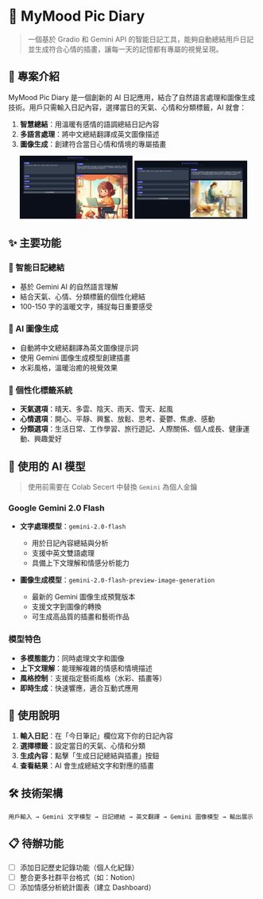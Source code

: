 # 📔 MyMood Pic Diary

> 一個基於 Gradio 和 Gemini API 的智能日記工具，能夠自動總結用戶日記並生成符合心情的插畫，讓每一天的記憶都有專屬的視覺呈現。

## 🌟 專案介紹

MyMood Pic Diary 是一個創新的 AI 日記應用，結合了自然語言處理和圖像生成技術。用戶只需輸入日記內容，選擇當日的天氣、心情和分類標籤，AI 就會：

1. **智慧總結**：用溫暖有感情的語調總結日記內容
2. **多語言處理**：將中文總結翻譯成英文圖像描述
3. **圖像生成**：創建符合當日心情和情境的專屬插畫


<div align="center">
  <img src="img/MyMood%20Pic%20Diary%20(1).png" width="45%">
  <img src="img/MyMood%20Pic%20Diary%20(2).png" width="45%">
</div>

## ✨ 主要功能

### 📝 智能日記總結
- 基於 Gemini AI 的自然語言理解
- 結合天氣、心情、分類標籤的個性化總結
- 100-150 字的溫暖文字，捕捉每日重要感受

### 🎨 AI 圖像生成
- 自動將中文總結翻譯為英文圖像提示詞
- 使用 Gemini 圖像生成模型創建插畫
- 水彩風格，溫暖治癒的視覺效果


### 🎯 個性化標籤系統
- **天氣選項**：晴天、多雲、陰天、雨天、雪天、起風
- **心情選項**：開心、平靜、興奮、放鬆、思考、憂鬱、焦慮、感動
- **分類選項**：生活日常、工作學習、旅行遊記、人際關係、個人成長、健康運動、興趣愛好

## 🤖 使用的 AI 模型
> 使用前需要在 Colab Secert 中替換 `Gemini` 為個人金鑰
### Google Gemini 2.0 Flash
- **文字處理模型**：`gemini-2.0-flash`
  - 用於日記內容總結與分析
  - 支援中英文雙語處理
  - 具備上下文理解和情感分析能力

- **圖像生成模型**：`gemini-2.0-flash-preview-image-generation`
  - 最新的 Gemini 圖像生成預覽版本
  - 支援文字到圖像的轉換
  - 可生成高品質的插畫和藝術作品

### 模型特色
- **多模態能力**：同時處理文字和圖像
- **上下文理解**：能理解複雜的情感和情境描述
- **風格控制**：支援指定藝術風格（水彩、插畫等）
- **即時生成**：快速響應，適合互動式應用

## 📖 使用說明

1. **輸入日記**：在「今日筆記」欄位寫下你的日記內容
2. **選擇標籤**：設定當日的天氣、心情和分類
3. **生成內容**：點擊「生成日記總結與插畫」按鈕
4. **查看結果**：AI 會生成總結文字和對應的插畫

## 🛠️ 技術架構

```
用戶輸入 → Gemini 文字模型 → 日記總結 → 英文翻譯 → Gemini 圖像模型 → 輸出展示
```

## 📋 待辦功能

- [ ] 添加日記歷史記錄功能（個人化紀錄）
- [ ] 整合更多社群平台格式（如：Notion）
- [ ] 添加情感分析統計圖表（建立 Dashboard）
